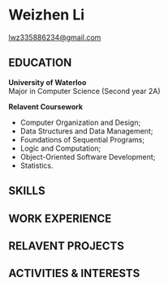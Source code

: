 # Weizhen Li 
lwz335886234@gmail.com

## EDUCATION
**University of Waterloo**\
Major in Computer Science (Second year 2A)

**Relavent Coursework**
- Computer Organization and Design; 
- Data Structures and Data Management; 
- Foundations of Sequential Programs; 
- Logic and Computation; 
- Object-Oriented Software Development; 
- Statistics.


## SKILLS

## WORK EXPERIENCE

## RELAVENT PROJECTS

## ACTIVITIES & INTERESTS
